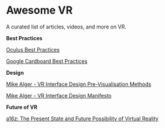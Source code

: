 # Awesome VR
A curated list of articles, videos, and more on VR.



**Best Practices**

[Oculus Best Practices](https://developer.oculus.com/documentation/intro-vr/latest/concepts/book-bp/)

[Google Cardboard Best Practices](https://www.google.com/design/spec-vr/designing-for-google-cardboard/a-new-dimension.html#)





**Design**

[Mike Alger - VR Interface Design Pre-Visualisation Methods](https://vimeo.com/141330081)

[Mike Alger - VR Interface Design Manifesto](https://vimeo.com/116101132)





**Future of VR**

[a16z: The Present State and Future Possibility of Virtual Reality](https://overcast.fm/+BlzGapn4Y)
